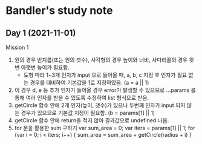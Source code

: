 # Bandler's study note
## Day 1 (2021-11-01)

Mission 1
1. 원의 경우 반지름(또는 원의 갯수), 사각형의 경우 높이와 너비, 사다리꼴의 경우 윗변 아랫변 높이가 필요함.
   - 도형 따라 1~3개 인자가 input 으로 들어올 때, a, b, c 지정 후 인자가 필요 없는 경우를 대비하여 기본값을 1로 지정하였음. (a = a || 1)
2. 이 경우 d, e 등 추가 인자가 들어올 경우 error가 발생할 수 있으므로 ...params 를 통해 여러 인자를 받을 수 있도록 수정하여 list 형식으로 받음.
3. getCircle 함수 안에 2개 인자(높이, 갯수)가 있으나 두번째 인자가 input 되지 않는 경우가 있으므로 기본값 지정이 필요함. (b = params[1] || 1) 
4. getCircle 함수 안에 return을 적지 않아 결과값으로 undefined 나옴.
5. for 문을 활용한 sum 구하기
   var sum_area = 0;
   var iters = params[1] || 1;
   for (var i = 0; i < iters; i++) {
       sum_area = sum_area + getCircle(radius + i)
   }
   

